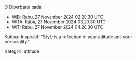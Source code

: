 ⏰ Diperbarui pada:
- WIB: Rabu, 27 November 2024 02.20.30 UTC
- WITA: Rabu, 27 November 2024 03.20.30 UTC
- WIT: Rabu, 27 November 2024 04.20.30 UTC

Kutipan Inspiratif:
"Style is a reflection of your attitude and your personality."


Kategori: attitude

